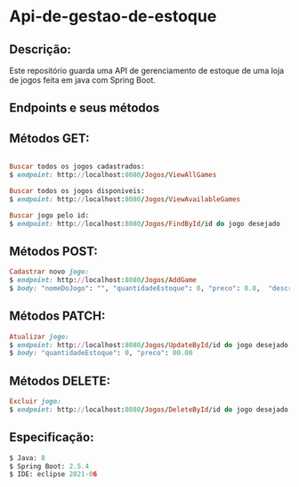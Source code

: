 # Api-de-gestao-de-estoque

<h2>Descrição:</h2>

Este repositório guarda uma API de gerenciamento de estoque de uma loja de jogos feita em java com Spring Boot.

<h2>Endpoints e seus métodos</h2>

## Métodos GET:

```Ruby

Buscar todos os jogos cadastrados:
$ endpoint: http://localhost:8080/Jogos/ViewAllGames

Buscar todos os jogos disponiveis:
$ endpoint: http://localhost:8080/Jogos/ViewAvailableGames

Buscar jogo pelo id:
$ endpoint: http://localhost:8080/Jogos/FindById/id do jogo desejado

```

##  Métodos POST:

```Ruby                          
Cadastrar novo jogo:                   
$ endpoint: http://localhost:8080/Jogos/AddGame
$ body: "nomeDoJogo": "", "quantidadeEstoque": 0, "preco": 0.0,  "descricao": ""

```

## Métodos PATCH:

```Ruby                                 
Atualizar jogo:                   
$ endpoint: http://localhost:8080/Jogos/UpdateById/id do jogo desejado
$ body: "quantidadeEstoque": 0, "preco": 00.00

```

## Métodos DELETE:

```Ruby                                 
Excluir jogo:                   
$ endpoint: http://localhost:8080/Jogos/DeleteById/id do jogo desejado
```

## Especificação:

```python                                 
$ Java: 8
$ Spring Boot: 2.5.4
$ IDE: eclipse 2021-06

```
